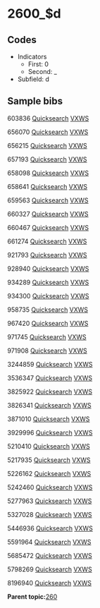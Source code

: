 # 2600\_$d

## Codes

-   Indicators
    -   First: 0
    -   Second: \_
-   Subfield: d

## Sample bibs

603836 [Quicksearch](https://search.library.yale.edu/catalog/603836) [VXWS](http://prodorbis.library.yale.edu:7014/vxws/GetHoldingsService?bibId=603836)

656070 [Quicksearch](https://search.library.yale.edu/catalog/656070) [VXWS](http://prodorbis.library.yale.edu:7014/vxws/GetHoldingsService?bibId=656070)

656215 [Quicksearch](https://search.library.yale.edu/catalog/656215) [VXWS](http://prodorbis.library.yale.edu:7014/vxws/GetHoldingsService?bibId=656215)

657193 [Quicksearch](https://search.library.yale.edu/catalog/657193) [VXWS](http://prodorbis.library.yale.edu:7014/vxws/GetHoldingsService?bibId=657193)

658098 [Quicksearch](https://search.library.yale.edu/catalog/658098) [VXWS](http://prodorbis.library.yale.edu:7014/vxws/GetHoldingsService?bibId=658098)

658641 [Quicksearch](https://search.library.yale.edu/catalog/658641) [VXWS](http://prodorbis.library.yale.edu:7014/vxws/GetHoldingsService?bibId=658641)

659563 [Quicksearch](https://search.library.yale.edu/catalog/659563) [VXWS](http://prodorbis.library.yale.edu:7014/vxws/GetHoldingsService?bibId=659563)

660327 [Quicksearch](https://search.library.yale.edu/catalog/660327) [VXWS](http://prodorbis.library.yale.edu:7014/vxws/GetHoldingsService?bibId=660327)

660467 [Quicksearch](https://search.library.yale.edu/catalog/660467) [VXWS](http://prodorbis.library.yale.edu:7014/vxws/GetHoldingsService?bibId=660467)

661274 [Quicksearch](https://search.library.yale.edu/catalog/661274) [VXWS](http://prodorbis.library.yale.edu:7014/vxws/GetHoldingsService?bibId=661274)

921793 [Quicksearch](https://search.library.yale.edu/catalog/921793) [VXWS](http://prodorbis.library.yale.edu:7014/vxws/GetHoldingsService?bibId=921793)

928940 [Quicksearch](https://search.library.yale.edu/catalog/928940) [VXWS](http://prodorbis.library.yale.edu:7014/vxws/GetHoldingsService?bibId=928940)

934289 [Quicksearch](https://search.library.yale.edu/catalog/934289) [VXWS](http://prodorbis.library.yale.edu:7014/vxws/GetHoldingsService?bibId=934289)

934300 [Quicksearch](https://search.library.yale.edu/catalog/934300) [VXWS](http://prodorbis.library.yale.edu:7014/vxws/GetHoldingsService?bibId=934300)

958735 [Quicksearch](https://search.library.yale.edu/catalog/958735) [VXWS](http://prodorbis.library.yale.edu:7014/vxws/GetHoldingsService?bibId=958735)

967420 [Quicksearch](https://search.library.yale.edu/catalog/967420) [VXWS](http://prodorbis.library.yale.edu:7014/vxws/GetHoldingsService?bibId=967420)

971745 [Quicksearch](https://search.library.yale.edu/catalog/971745) [VXWS](http://prodorbis.library.yale.edu:7014/vxws/GetHoldingsService?bibId=971745)

971908 [Quicksearch](https://search.library.yale.edu/catalog/971908) [VXWS](http://prodorbis.library.yale.edu:7014/vxws/GetHoldingsService?bibId=971908)

3244859 [Quicksearch](https://search.library.yale.edu/catalog/3244859) [VXWS](http://prodorbis.library.yale.edu:7014/vxws/GetHoldingsService?bibId=3244859)

3536347 [Quicksearch](https://search.library.yale.edu/catalog/3536347) [VXWS](http://prodorbis.library.yale.edu:7014/vxws/GetHoldingsService?bibId=3536347)

3825922 [Quicksearch](https://search.library.yale.edu/catalog/3825922) [VXWS](http://prodorbis.library.yale.edu:7014/vxws/GetHoldingsService?bibId=3825922)

3826341 [Quicksearch](https://search.library.yale.edu/catalog/3826341) [VXWS](http://prodorbis.library.yale.edu:7014/vxws/GetHoldingsService?bibId=3826341)

3871010 [Quicksearch](https://search.library.yale.edu/catalog/3871010) [VXWS](http://prodorbis.library.yale.edu:7014/vxws/GetHoldingsService?bibId=3871010)

3929996 [Quicksearch](https://search.library.yale.edu/catalog/3929996) [VXWS](http://prodorbis.library.yale.edu:7014/vxws/GetHoldingsService?bibId=3929996)

5210410 [Quicksearch](https://search.library.yale.edu/catalog/5210410) [VXWS](http://prodorbis.library.yale.edu:7014/vxws/GetHoldingsService?bibId=5210410)

5217935 [Quicksearch](https://search.library.yale.edu/catalog/5217935) [VXWS](http://prodorbis.library.yale.edu:7014/vxws/GetHoldingsService?bibId=5217935)

5226162 [Quicksearch](https://search.library.yale.edu/catalog/5226162) [VXWS](http://prodorbis.library.yale.edu:7014/vxws/GetHoldingsService?bibId=5226162)

5242460 [Quicksearch](https://search.library.yale.edu/catalog/5242460) [VXWS](http://prodorbis.library.yale.edu:7014/vxws/GetHoldingsService?bibId=5242460)

5277963 [Quicksearch](https://search.library.yale.edu/catalog/5277963) [VXWS](http://prodorbis.library.yale.edu:7014/vxws/GetHoldingsService?bibId=5277963)

5327028 [Quicksearch](https://search.library.yale.edu/catalog/5327028) [VXWS](http://prodorbis.library.yale.edu:7014/vxws/GetHoldingsService?bibId=5327028)

5446936 [Quicksearch](https://search.library.yale.edu/catalog/5446936) [VXWS](http://prodorbis.library.yale.edu:7014/vxws/GetHoldingsService?bibId=5446936)

5591964 [Quicksearch](https://search.library.yale.edu/catalog/5591964) [VXWS](http://prodorbis.library.yale.edu:7014/vxws/GetHoldingsService?bibId=5591964)

5685472 [Quicksearch](https://search.library.yale.edu/catalog/5685472) [VXWS](http://prodorbis.library.yale.edu:7014/vxws/GetHoldingsService?bibId=5685472)

5798269 [Quicksearch](https://search.library.yale.edu/catalog/5798269) [VXWS](http://prodorbis.library.yale.edu:7014/vxws/GetHoldingsService?bibId=5798269)

8196940 [Quicksearch](https://search.library.yale.edu/catalog/8196940) [VXWS](http://prodorbis.library.yale.edu:7014/vxws/GetHoldingsService?bibId=8196940)

**Parent topic:**[260](../../tags/260/260.md)


